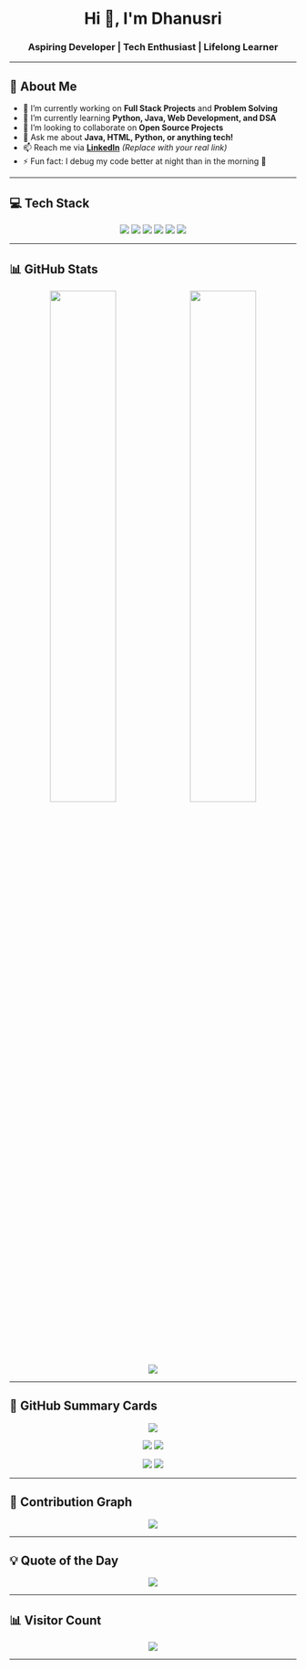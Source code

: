 <h1 align="center">Hi 👋, I'm Dhanusri</h1>
<h3 align="center">Aspiring Developer | Tech Enthusiast | Lifelong Learner</h3>

---

## 💫 About Me

- 🔭 I’m currently working on **Full Stack Projects** and **Problem Solving**
- 🌱 I’m currently learning **Python, Java, Web Development, and DSA**
- 👯 I’m looking to collaborate on **Open Source Projects**
- 💬 Ask me about **Java, HTML, Python, or anything tech!**
- 📫 Reach me via **[LinkedIn](https://www.linkedin.com/in/your-link)** *(Replace with your real link)*
- ⚡ Fun fact: I debug my code better at night than in the morning 🌙

---

## 💻 Tech Stack

<p align="center">
  <img src="https://img.shields.io/badge/html5-%23E34F26.svg?style=for-the-badge&logo=html5&logoColor=white" />
  <img src="https://img.shields.io/badge/java-%23ED8B00.svg?style=for-the-badge&logo=openjdk&logoColor=white" />
  <img src="https://img.shields.io/badge/javascript-%23323330.svg?style=for-the-badge&logo=javascript&logoColor=%23F7DF1E" />
  <img src="https://img.shields.io/badge/c-%2300599C.svg?style=for-the-badge&logo=c&logoColor=white" />
  <img src="https://img.shields.io/badge/python-3670A0?style=for-the-badge&logo=python&logoColor=ffdd54" />
  <img src="https://img.shields.io/badge/figma-%23F24E1E.svg?style=for-the-badge&logo=figma&logoColor=white" />
</p>

---

## 📊 GitHub Stats

<p align="center">
  <img src="https://github-readme-stats.vercel.app/api?username=DHANUSRI1608&theme=dark&hide_border=false&include_all_commits=true&count_private=false" width="48%" />
  <img src="https://nirzak-streak-stats.vercel.app/?user=DHANUSRI1608&theme=dark&hide_border=false" width="48%" />
</p>

<p align="center">
  <img src="https://github-readme-stats.vercel.app/api/top-langs/?username=DHANUSRI1608&theme=dark&hide_border=false&include_all_commits=true&count_private=false&layout=compact" />
</p>

---

## 🧩 GitHub Summary Cards

<p align="center">
  <img src="http://github-profile-summary-cards.vercel.app/api/cards/profile-details?username=DHANUSRI1608&theme=github_dark" />
</p>

<p align="center">
  <img src="http://github-profile-summary-cards.vercel.app/api/cards/repos-per-language?username=DHANUSRI1608&theme=github_dark" />
  <img src="http://github-profile-summary-cards.vercel.app/api/cards/most-commit-language?username=DHANUSRI1608&theme=github_dark" />
</p>

<p align="center">
  <img src="http://github-profile-summary-cards.vercel.app/api/cards/stats?username=DHANUSRI1608&theme=github_dark" />
  <img src="http://github-profile-summary-cards.vercel.app/api/cards/productive-time?username=DHANUSRI1608&theme=github_dark&utcOffset=8" />
</p>

---

## 📅 Contribution Graph

<p align="center">
  <img src="https://github-readme-activity-graph.vercel.app/graph?username=DHANUSRI1608&theme=react-dark&hide_border=true" />
</p>

---

## 💡 Quote of the Day

<p align="center">
  <img src="https://quotes-github-readme.vercel.app/api?type=horizontal&theme=radical" />
</p>

---

## 📊 Visitor Count

<p align="center">
  <img src="https://visitcount.itsvg.in/api?id=DHANUSRI1608&icon=0&color=0" />
</p>

---

<!-- Proudly created with GPRM ( https://gprm.itsvg.in ) -->
